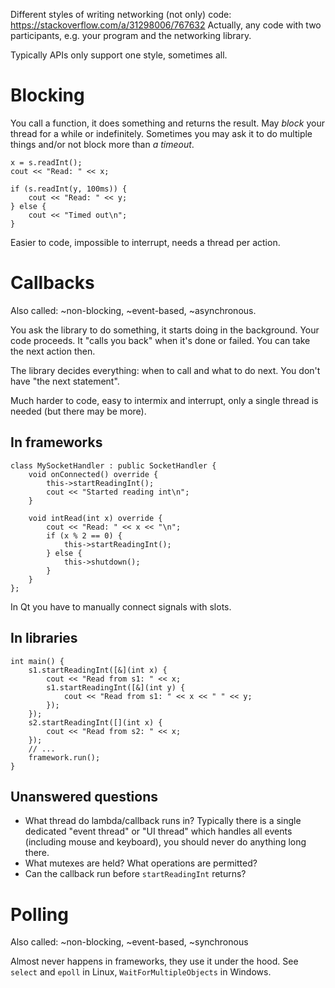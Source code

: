 Different styles of writing networking (not only) code: https://stackoverflow.com/a/31298006/767632
Actually, any code with two participants, e.g. your program and the networking library.

Typically APIs only support one style, sometimes all.

# Blocking
You call a function, it does something and returns the result.
May _block_ your thread for a while or indefinitely.
Sometimes you may ask it to do multiple things and/or not block more than _a timeout_.

```
x = s.readInt();
cout << "Read: " << x;

if (s.readInt(y, 100ms)) {
    cout << "Read: " << y;
} else {
    cout << "Timed out\n";
}
```

Easier to code, impossible to interrupt, needs a thread per action.

# Callbacks
Also called: ~non-blocking, ~event-based, ~asynchronous.

You ask the library to do something, it starts doing in the background.
Your code proceeds.
It "calls you back" when it's done or failed.
You can take the next action then.

The library decides everything: when to call and what to do next.
You don't have "the next statement".

Much harder to code, easy to intermix and interrupt, only a single thread is needed (but there may be more).

## In frameworks
```
class MySocketHandler : public SocketHandler {
    void onConnected() override {
        this->startReadingInt();
        cout << "Started reading int\n";
    }

    void intRead(int x) override {
        cout << "Read: " << x << "\n";
        if (x % 2 == 0) {
            this->startReadingInt();
        } else {
            this->shutdown();
        }
    }
};
```

In Qt you have to manually connect signals with slots.

## In libraries
```
int main() {
    s1.startReadingInt([&](int x) {
        cout << "Read from s1: " << x;
        s1.startReadingInt([&](int y) {
            cout << "Read from s1: " << x << " " << y;
        });
    });
    s2.startReadingInt([](int x) {
        cout << "Read from s2: " << x;
    });
    // ...
    framework.run();
}
```

## Unanswered questions
* What thread do lambda/callback runs in?
  Typically there is a single dedicated "event thread" or "UI thread" which handles all events (including mouse and keyboard), you should never do anything long there.
* What mutexes are held? What operations are permitted?
* Can the callback run before `startReadingInt` returns?

# Polling
Also called: ~non-blocking, ~event-based, ~synchronous

Almost never happens in frameworks, they use it under the hood.
See `select` and `epoll` in Linux, `WaitForMultipleObjects` in Windows.
